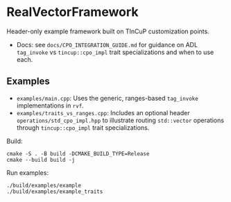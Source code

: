 # RealVectorFramework

Header-only example framework built on TInCuP customization points.

- Docs: see `docs/CPO_INTEGRATION_GUIDE.md` for guidance on ADL `tag_invoke` vs `tincup::cpo_impl` trait specializations and when to use each.

## Examples

- `examples/main.cpp`: Uses the generic, ranges-based `tag_invoke` implementations in `rvf`.
- `examples/traits_vs_ranges.cpp`: Includes an optional header `operations/std_cpo_impl.hpp` to illustrate routing `std::vector` operations through `tincup::cpo_impl` trait specializations.

Build:

```
cmake -S . -B build -DCMAKE_BUILD_TYPE=Release
cmake --build build -j
```

Run examples:

```
./build/examples/example
./build/examples/example_traits
```

